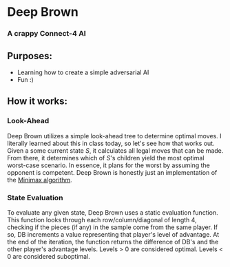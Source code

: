 # Deep Brown
### A crappy Connect-4 AI
## Purposes:
* Learning how to create a simple adversarial AI
* Fun :)
## How it works:
### Look-Ahead
Deep Brown utilizes a simple look-ahead tree to determine optimal moves. I literally learned about this in class today, so let's see how that works out.
Given a some current state _S_, it calculates all legal moves that can be made. From there, it determines which of _S_'s children yield the most optimal worst-case scenario. In essence, it plans for the worst by assuming the opponent is competent. Deep Brown is honestly just an implementation of the [Minimax algorithm](https://en.wikipedia.org/wiki/Minimax).
### State Evaluation
To evaluate any given state, Deep Brown uses a static evaluation function. This function looks through each row/column/diagonal of length 4, checking if the pieces (if any) in the sample come from the same player. If so, DB increments a value representing that player's level of advantage. At the end of the iteration, the function returns the difference of DB's and the other player's advantage levels. Levels > 0 are considered optimal. Levels < 0 are considered suboptimal.
